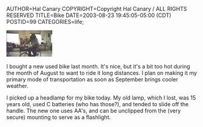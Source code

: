 AUTHOR=Hal Canary
COPYRIGHT=Copyright Hal Canary / ALL RIGHTS RESERVED
TITLE=Bike
DATE=2003-08-23 19:45:05-05:00 (CDT)
POSTID=99
CATEGORIES=life;

[![[hal on a bike indoors]](/photos/thumb/2001-madison-halbikeroom.jpg)](/photos/2001-madison-halbikeroom.jpg)

I bought a new used bike last month. It's nice, but it's a bit too hot during the month of August to want to ride it long distances. I plan on making it my primary mode of transportation as soon as September brings cooler weather.

I picked up a headlamp for my bike today. My old lamp, which I lost, was 15 years old, used C batteries (who has those?), and tended to slide off the handle. The new one uses AA's, and can be unclipped from the (very secure) mounting to serve as a flashlight.
